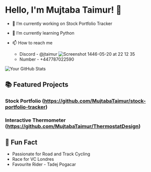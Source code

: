 # Hello, I'm Mujtaba Taimur! 👋

- 🔭 I’m currently working on Stock Portfolio Tracker
- 🌱 I’m currently learning Python

- 📫 How to reach me
  - Discord - @jtaimur   ![Screenshot 1446-05-20 at 22 12 35](https://github.com/user-attachments/assets/0afc14c0-0751-47f3-9833-8801cb4f764b)
  - Number - +447787022590                                                          

![Your GitHub Stats](https://github-readme-stats.vercel.app/api?username=MujtabaTAimur&show_icons=true&theme=radical)    

## 📚 Featured Projects

### Stock Portfolio (https://github.com/MujtabaTaimur/stock-portfolio-tracker)



### Interactive Thermometer (https://github.com/MujtabaTaimur/ThermostatDesign)




## 🚀 Fun Fact

- Passionate for Road and Track Cycling
- Race for VC Londres
- Favourite Rider - Tadej Pogacar


